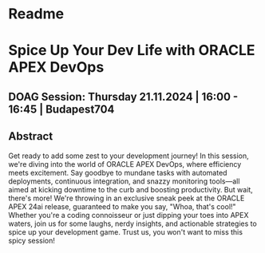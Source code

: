 # Readme

# Spice Up Your Dev Life with ORACLE APEX DevOps

## DOAG Session: Thursday 21.11.2024 | 16:00 - 16:45 | Budapest704

## Abstract
Get ready to add some zest to your development journey! In this session, we're diving into the world of ORACLE APEX DevOps, where efficiency meets excitement. Say goodbye to mundane tasks with automated deployments, continuous integration, and snazzy monitoring tools—all aimed at kicking downtime to the curb and boosting productivity. But wait, there's more! We're throwing in an exclusive sneak peek at the ORACLE APEX 24ai release, guaranteed to make you say, "Whoa, that's cool!" Whether you're a coding connoisseur or just dipping your toes into APEX waters, join us for some laughs, nerdy insights, and actionable strategies to spice up your development game. Trust us, you won't want to miss this spicy session!

